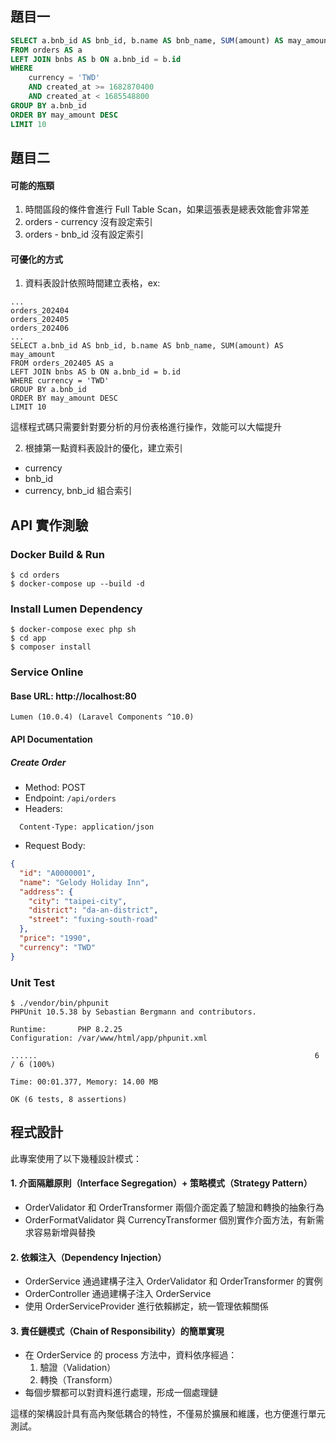 ## 題目一
```sql
SELECT a.bnb_id AS bnb_id, b.name AS bnb_name, SUM(amount) AS may_amount
FROM orders AS a
LEFT JOIN bnbs AS b ON a.bnb_id = b.id 
WHERE 
    currency = 'TWD'
    AND created_at >= 1682870400
    AND created_at < 1685548800
GROUP BY a.bnb_id
ORDER BY may_amount DESC
LIMIT 10
```
## 題目二
#### 可能的瓶頸
1. 時間區段的條件會進行 Full Table Scan，如果這張表是總表效能會非常差
2. orders - currency 沒有設定索引
3. orders - bnb_id 沒有設定索引
#### 可優化的方式
1. 資料表設計依照時間建立表格，ex:
```
...
orders_202404
orders_202405
orders_202406
...
SELECT a.bnb_id AS bnb_id, b.name AS bnb_name, SUM(amount) AS may_amount
FROM orders_202405 AS a
LEFT JOIN bnbs AS b ON a.bnb_id = b.id
WHERE currency = 'TWD'
GROUP BY a.bnb_id
ORDER BY may_amount DESC
LIMIT 10
```
這樣程式碼只需要針對要分析的月份表格進行操作，效能可以大幅提升

2. 根據第一點資料表設計的優化，建立索引
  * currency
  * bnb_id
  * currency, bnb_id 組合索引

## API 實作測驗

### Docker Build & Run

```shell
$ cd orders
$ docker-compose up --build -d
```

### Install Lumen Dependency
```shell
$ docker-compose exec php sh
$ cd app
$ composer install
```

### Service Online
#### Base URL: http://localhost:80
```
Lumen (10.0.4) (Laravel Components ^10.0)
```
#### API Documentation
##### Create Order
* Method: POST
* Endpoint: `/api/orders`
* Headers:
```
  Content-Type: application/json
```
* Request Body:
```json
{
  "id": "A0000001",
  "name": "Gelody Holiday Inn",
  "address": {
    "city": "taipei-city",
    "district": "da-an-district",
    "street": "fuxing-south-road"
  },
  "price": "1990",
  "currency": "TWD"
}
```
### Unit Test
```shell
$ ./vendor/bin/phpunit
PHPUnit 10.5.38 by Sebastian Bergmann and contributors.

Runtime:       PHP 8.2.25
Configuration: /var/www/html/app/phpunit.xml

......                                                              6 / 6 (100%)

Time: 00:01.377, Memory: 14.00 MB

OK (6 tests, 8 assertions)
```

## 程式設計
此專案使用了以下幾種設計模式：
#### 1. 介面隔離原則（Interface Segregation）+ 策略模式（Strategy Pattern）
  * OrderValidator 和 OrderTransformer 兩個介面定義了驗證和轉換的抽象行為
  * OrderFormatValidator 與 CurrencyTransformer 個別實作介面方法，有新需求容易新增與替換
#### 2. 依賴注入（Dependency Injection）
  * OrderService 通過建構子注入 OrderValidator 和 OrderTransformer 的實例
  * OrderController 通過建構子注入 OrderService
  * 使用 OrderServiceProvider 進行依賴綁定，統一管理依賴關係
#### 3. 責任鏈模式（Chain of Responsibility）的簡單實現
  * 在 OrderService 的 process 方法中，資料依序經過：
    1. 驗證（Validation）
    2. 轉換（Transform）
  * 每個步驟都可以對資料進行處理，形成一個處理鏈
  
這樣的架構設計具有高內聚低耦合的特性，不僅易於擴展和維護，也方便進行單元測試。
